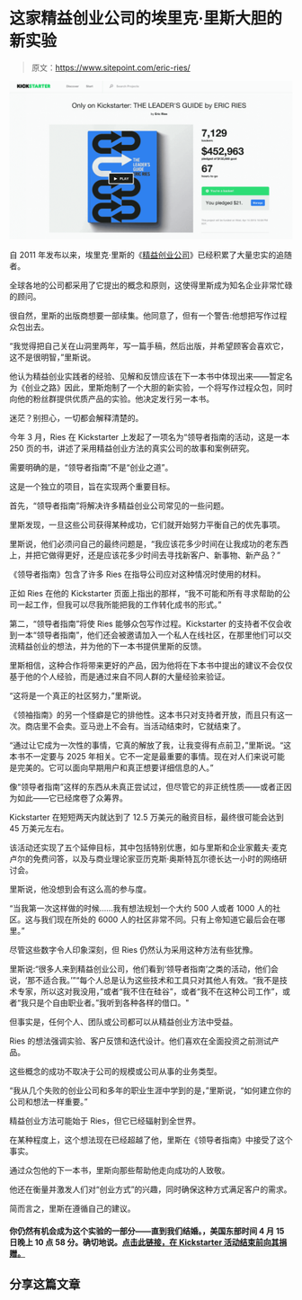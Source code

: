 # 这家精益创业公司的埃里克·里斯大胆的新实验

> 原文：<https://www.sitepoint.com/eric-ries/>

![](img/26f35b3971fd7c7f4e167a3cb0867280.png)

自 2011 年发布以来，埃里克·里斯的《[精益创业公司](http://www.amazon.com/The-Lean-Startup-Entrepreneurs-Continuous/dp/0307887898)》已经积累了大量忠实的追随者。

全球各地的公司都采用了它提出的概念和原则，这使得里斯成为知名企业非常忙碌的顾问。

很自然，里斯的出版商想要一部续集。他同意了，但有一个警告:他想把写作过程众包出去。

“我觉得把自己关在山洞里两年，写一篇手稿，然后出版，并希望顾客会喜欢它，这不是很明智，”里斯说。

他认为精益创业实践者的经验、见解和反馈应该在下一本书中体现出来——暂定名为《创业之路》因此，里斯炮制了一个大胆的新实验，一个将写作过程众包，同时向他的粉丝群提供优质产品的实验。他决定发行另一本书。

迷茫？别担心，一切都会解释清楚的。

今年 3 月，Ries 在 Kickstarter 上发起了一项名为“领导者指南的活动，这是一本 250 页的书，讲述了采用精益创业方法的真实公司的故事和案例研究。

需要明确的是，“领导者指南”不是“创业之道”。

这是一个独立的项目，旨在实现两个重要目标。

首先，“领导者指南”将解决许多精益创业公司常见的一些问题。

里斯发现，一旦这些公司获得某种成功，它们就开始努力平衡自己的优先事项。

里斯说，他们必须问自己的最终问题是，“我应该花多少时间在让我成功的老东西上，并把它做得更好，还是应该花多少时间去寻找新客户、新事物、新产品？”

《领导者指南》包含了许多 Ries 在指导公司应对这种情况时使用的材料。

正如 Ries 在他的 Kickstarter 页面上指出的那样，“我不可能和所有寻求帮助的公司一起工作，但我可以尽我所能把我的工作转化成书的形式。”

第二，“领导者指南”将使 Ries 能够众包写作过程。Kickstarter 的支持者不仅会收到一本“领导者指南”，他们还会被邀请加入一个私人在线社区，在那里他们可以交流精益创业的想法，并为他的下一本书提供里斯的反馈。

里斯相信，这种合作将带来更好的产品，因为他将在下本书中提出的建议不会仅仅基于他的个人经验，而是通过来自不同人群的大量经验来验证。

“这将是一个真正的社区努力，”里斯说。

《领袖指南》的另一个怪癖是它的排他性。这本书只对支持者开放，而且只有这一次。商店里不会卖。亚马逊上不会有。当活动结束时，它就结束了。

“通过让它成为一次性的事情，它真的解放了我，让我变得有点前卫，”里斯说。“这本书不一定要与 2025 年相关。它不一定是最重要的事情。现在对人们来说可能是完美的。它可以面向早期用户和真正想要详细信息的人。”

像“领导者指南”这样的东西从未真正尝试过，但尽管它的非正统性质——或者正因为如此——它已经席卷了众筹界。

Kickstarter 在短短两天内就达到了 12.5 万美元的融资目标，最终很可能会达到 45 万美元左右。

该活动还实现了五个延伸目标，其中包括特别优惠，如与里斯和企业家戴夫·麦克卢尔的免费问答，以及与商业理论家亚历克斯·奥斯特瓦尔德长达一小时的网络研讨会。

里斯说，他没想到会有这么高的参与度。

“当我第一次这样做的时候……我有想法规划一个大约 500 人或者 1000 人的社区。这与我们现在所处的 6000 人的社区非常不同。只有上帝知道它最后会在哪里。”

尽管这些数字令人印象深刻，但 Ries 仍然认为采用这种方法有些犹豫。

里斯说:“很多人来到精益创业公司，他们看到‘领导者指南’之类的活动，他们会说，‘那不适合我。’”“每个人总是认为这些技术和工具只对其他人有效。“我不是技术专家，所以这对我没用，”或者“我不住在硅谷”，或者“我不在这种公司工作”，或者“我只是个自由职业者。”我听到各种各样的借口。"

但事实是，任何个人、团队或公司都可以从精益创业方法中受益。

Ries 的想法强调实验、客户反馈和迭代设计。他们喜欢在全面投资之前测试产品。

这些概念的成功不取决于公司的规模或公司从事的业务类型。

“我从几个失败的创业公司和多年的职业生涯中学到的是，”里斯说，“如何建立你的公司和想法一样重要。”

精益创业方法可能始于 Ries，但它已经辐射到全世界。

在某种程度上，这个想法现在已经超越了他，里斯在《领导者指南》中接受了这个事实。

通过众包他的下一本书，里斯向那些帮助他走向成功的人致敬。

他还在衡量并激发人们对“创业方式”的兴趣，同时确保这种方式满足客户的需求。

简而言之，里斯在遵循自己的建议。

#### 你仍然有机会成为这个实验的一部分——直到我们结婚。，美国东部时间 4 月 15 日晚上 10 点 58 分。确切地说。[点击此链接，在 Kickstarter 活动结束前向其捐赠。](https://www.kickstarter.com/projects/881308232/only-on-kickstarter-the-leaders-guide-by-eric-ries/description)

## 分享这篇文章